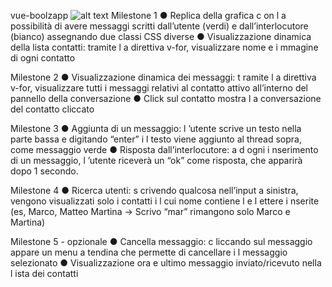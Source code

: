 vue-boolzapp
![alt text](https://github.com/wvwall/vue-boolzapp/assets/img/WalltsApp.png)
Milestone 1
● Replica della grafica c on l a possibilità di avere messaggi scritti dall’utente (verdi) e
dall’interlocutore (bianco) assegnando due classi CSS diverse
● Visualizzazione dinamica della lista contatti: tramite l a direttiva v-for, visualizzare
nome e i mmagine di ogni contatto

Milestone 2
● Visualizzazione dinamica dei messaggi: t ramite l a direttiva v-for, visualizzare tutti i
messaggi relativi al contatto attivo all’interno del pannello della conversazione
● Click sul contatto mostra l a conversazione del contatto cliccato

Milestone 3
● Aggiunta di un messaggio: l ’utente scrive un testo nella parte bassa e digitando
“enter” i l testo viene aggiunto al thread sopra, come messaggio verde
● Risposta dall’interlocutore: a d ogni i nserimento di un messaggio, l ’utente riceverà
un “ok” come risposta, che apparirà dopo 1 secondo.

Milestone 4
● Ricerca utenti: s crivendo qualcosa nell’input a sinistra, vengono visualizzati solo i
contatti i l cui nome contiene l e l ettere i nserite (es, Marco, Matteo Martina -> Scrivo
“mar” rimangono solo Marco e Martina)

Milestone 5 - opzionale
● Cancella messaggio: c liccando sul messaggio appare un menu a tendina che
permette di cancellare i l messaggio selezionato
● Visualizzazione ora e ultimo messaggio inviato/ricevuto nella l ista dei contatti
